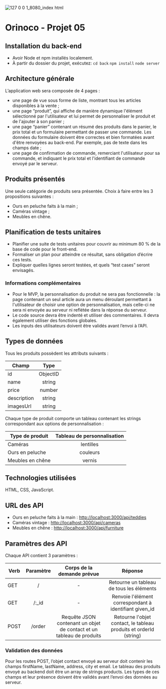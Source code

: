 ![127 0 0 1_8080_index html](https://user-images.githubusercontent.com/71820021/134804766-4a7e79cc-1efc-4974-aa61-38970981abb8.png)

# Orinoco - Projet 05

## Installation du back-end
- Avoir Node et npm installés localement.
- À partir du dossier du projet, exécutez:
``cd back``
``npm install``
``node server``

## Architecture générale
L’application web sera composée de 4 pages :

- une page de vue sous forme de liste, montrant tous les articles disponibles à la vente ;
- une page “produit”, qui affiche de manière dynamique l'élément sélectionné par l'utilisateur et lui permet de personnaliser le produit et de l'ajouter à son panier ;
- une page “panier” contenant un résumé des produits dans le panier, le prix total et un formulaire permettant de passer une commande. Les données du formulaire doivent être correctes et bien formatées avant d'être renvoyées au back-end. Par exemple, pas de texte dans les champs date ;
- une page de confirmation de commande, remerciant l'utilisateur pour sa commande, et indiquant le prix total et l'identifiant de commande envoyé par le serveur.

## Produits présentés
Une seule catégorie de produits sera présentée.
Choix à faire entre les 3 propositions suivantes :

- Ours en peluche faits à la main ;
- Caméras vintage ;
- Meubles en chêne.

## Planification de tests unitaires
- Planifier une suite de tests unitaires pour couvrir au minimum 80 % de la base de code pour le front-end.
- Formaliser un plan pour atteindre ce résultat, sans obligation d’écrire ces tests.
- Expliquer quelles lignes seront testées, et quels “test cases” seront envisagés.

### Informations complémentaires
- Pour le MVP, la personnalisation du produit ne sera pas fonctionnelle : la page contenant un seul article aura un menu déroulant permettant à l'utilisateur de choisir une option de personnalisation, mais celle-ci ne sera ni envoyée au serveur ni reflétée dans la réponse du serveur.
- Le code source devra être indenté et utiliser des commentaires. Il devra également utiliser des fonctions globales.
- Les inputs des utilisateurs doivent être validés avant l’envoi à l’API.

## Types de données
Tous les produits possèdent les attributs suivants :

| Champ        | Type     |
| ------------ |:-------: |
| id           | ObjectID |
| name         | string   |
| price        | number   |
| description  | string   |
| imagesUrl    | string   |

Chaque type de produit comporte un tableau contenant les strings correspondant aux options de personnalisation :

| Type de produit  | Tableau de personnalisation |
| ---------------- |:--------------------------: |
| Caméras          | lentilles                   |
| Ours en peluche  | couleurs                    |
| Meubles en chêne | vernis                      |

## Technologies utilisées
HTML, CSS, JavaScript.

## URL des API
- Ours en peluche faits à la main : [http://localhost:3000/api/teddies](http://localhost:3000/api/teddies)
- Caméras vintage : [http://localhost:3000/api/cameras](http://localhost:3000/api/cameras)
- Meubles en chêne : [http://localhost:3000/api/furniture](http://localhost:3000/api/furniture)

## Paramètres des API
Chaque API contient 3 paramètres :

| Verb   | Paramètre | Corps de la demande prévue                                           | Réponse                                                           |
| ------ |:--------: | :------------------------------------------------------------------: | :---------------------------------------------------------------: |
| GET    | /         | -                                                                    | Retourne un tableau de tous les éléments                          |
| GET    | /:_id     | -                                                                    | Renvoie l'élément correspondant à identifiant given_id            |
| POST   | /order    | Requête JSON contenant un objet de contact et un tableau de produits | Retourne l'objet contact, le tableau produits et orderId (string) |

### Validation des données
Pour les routes POST, l’objet contact envoyé au serveur doit contenir les champs firstName, lastName, address, city et email. Le tableau des produits envoyé au backend doit être un array de strings products. Les types de ces champs et leur présence doivent être validés avant l’envoi des données au serveur.
